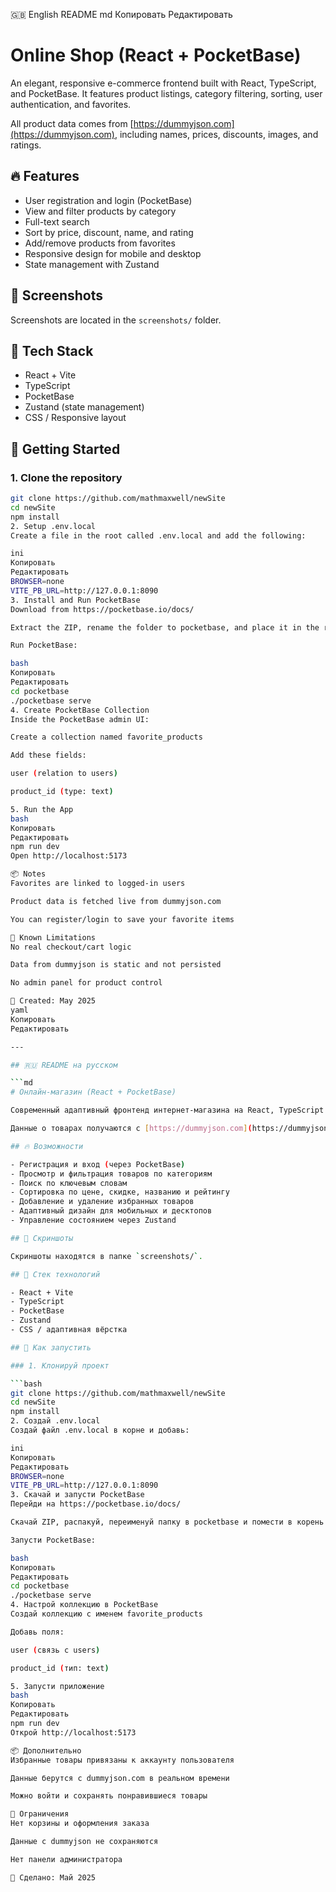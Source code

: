 🇬🇧 English README
md
Копировать
Редактировать
# Online Shop (React + PocketBase)

An elegant, responsive e-commerce frontend built with React, TypeScript, and PocketBase. It features product listings, category filtering, sorting, user authentication, and favorites.

All product data comes from [https://dummyjson.com](https://dummyjson.com), including names, prices, discounts, images, and ratings.

## 🔥 Features

- User registration and login (PocketBase)
- View and filter products by category
- Full-text search
- Sort by price, discount, name, and rating
- Add/remove products from favorites
- Responsive design for mobile and desktop
- State management with Zustand

## 📸 Screenshots

Screenshots are located in the `screenshots/` folder.

## 🧰 Tech Stack

- React + Vite
- TypeScript
- PocketBase
- Zustand (state management)
- CSS / Responsive layout

## 🚀 Getting Started

### 1. Clone the repository

```bash
git clone https://github.com/mathmaxwell/newSite
cd newSite
npm install
2. Setup .env.local
Create a file in the root called .env.local and add the following:

ini
Копировать
Редактировать
BROWSER=none
VITE_PB_URL=http://127.0.0.1:8090
3. Install and Run PocketBase
Download from https://pocketbase.io/docs/

Extract the ZIP, rename the folder to pocketbase, and place it in the root of the project

Run PocketBase:

bash
Копировать
Редактировать
cd pocketbase
./pocketbase serve
4. Create PocketBase Collection
Inside the PocketBase admin UI:

Create a collection named favorite_products

Add these fields:

user (relation to users)

product_id (type: text)

5. Run the App
bash
Копировать
Редактировать
npm run dev
Open http://localhost:5173

📦 Notes
Favorites are linked to logged-in users

Product data is fetched live from dummyjson.com

You can register/login to save your favorite items

🐞 Known Limitations
No real checkout/cart logic

Data from dummyjson is static and not persisted

No admin panel for product control

📅 Created: May 2025
yaml
Копировать
Редактировать

---

## 🇷🇺 README на русском

```md
# Онлайн-магазин (React + PocketBase)

Современный адаптивный фронтенд интернет-магазина на React, TypeScript и PocketBase. Содержит список товаров, категории, фильтрацию, поиск, сортировку и возможность сохранять избранные товары.

Данные о товарах получаются с [https://dummyjson.com](https://dummyjson.com): названия, цены, скидки, изображения и рейтинг.

## 🔥 Возможности

- Регистрация и вход (через PocketBase)
- Просмотр и фильтрация товаров по категориям
- Поиск по ключевым словам
- Сортировка по цене, скидке, названию и рейтингу
- Добавление и удаление избранных товаров
- Адаптивный дизайн для мобильных и десктопов
- Управление состоянием через Zustand

## 📸 Скриншоты

Скриншоты находятся в папке `screenshots/`.

## 🧰 Стек технологий

- React + Vite
- TypeScript
- PocketBase
- Zustand
- CSS / адаптивная вёрстка

## 🚀 Как запустить

### 1. Клонируй проект

```bash
git clone https://github.com/mathmaxwell/newSite
cd newSite
npm install
2. Создай .env.local
Создай файл .env.local в корне и добавь:

ini
Копировать
Редактировать
BROWSER=none
VITE_PB_URL=http://127.0.0.1:8090
3. Скачай и запусти PocketBase
Перейди на https://pocketbase.io/docs/

Скачай ZIP, распакуй, переименуй папку в pocketbase и помести в корень проекта

Запусти PocketBase:

bash
Копировать
Редактировать
cd pocketbase
./pocketbase serve
4. Настрой коллекцию в PocketBase
Создай коллекцию с именем favorite_products

Добавь поля:

user (связь с users)

product_id (тип: text)

5. Запусти приложение
bash
Копировать
Редактировать
npm run dev
Открой http://localhost:5173

📦 Дополнительно
Избранные товары привязаны к аккаунту пользователя

Данные берутся с dummyjson.com в реальном времени

Можно войти и сохранять понравившиеся товары

🐞 Ограничения
Нет корзины и оформления заказа

Данные с dummyjson не сохраняются

Нет панели администратора

📅 Сделано: Май 2025
